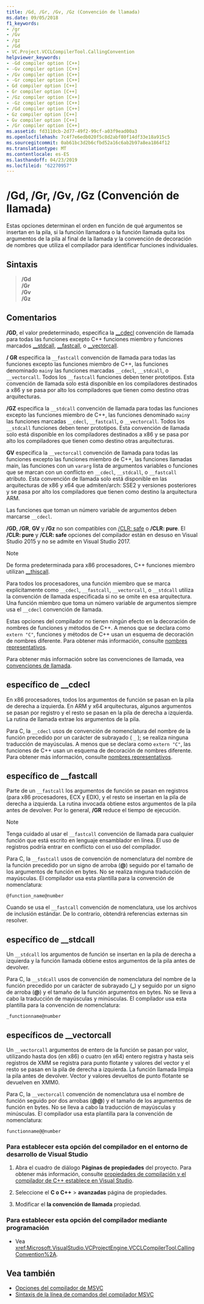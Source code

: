 ```yaml
---
title: /Gd, /Gr, /Gv, /Gz (Convención de llamada)
ms.date: 09/05/2018
f1_keywords:
- /gr
- /Gv
- /gz
- /Gd
- VC.Project.VCCLCompilerTool.CallingConvention
helpviewer_keywords:
- -Gd compiler option [C++]
- -Gv compiler option [C++]
- /Gv compiler option [C++]
- -Gr compiler option [C++]
- Gd compiler option [C++]
- Gr compiler option [C++]
- /Gz compiler option [C++]
- -Gz compiler option [C++]
- /Gd compiler option [C++]
- Gz compiler option [C++]
- Gv compiler option [C++]
- /Gr compiler option [C++]
ms.assetid: fd3110cb-2d77-49f2-99cf-a03f9ead00a3
ms.openlocfilehash: 7c4f7e6edb020f5c8d2abf80f14df33e18a915c5
ms.sourcegitcommit: 0ab61bc3d2b6cfbd52a16c6ab2b97a8ea1864f12
ms.translationtype: MT
ms.contentlocale: es-ES
ms.lasthandoff: 04/23/2019
ms.locfileid: "62270957"
---
```

# <a name="gd-gr-gv-gz-calling-convention"></a>/Gd, /Gr, /Gv, /Gz (Convención de llamada)

Estas opciones determinan el orden en función de qué argumentos se insertan en la pila, si la función llamadora o la función llamada quita los argumentos de la pila al final de la llamada y la convención de decoración de nombres que utiliza el compilador para identificar funciones individuales.

## <a name="syntax"></a>Sintaxis

> **/Gd**<br/>
> **/Gr**<br/>
> **/Gv**<br/>
> **/Gz**<br/>

## <a name="remarks"></a>Comentarios

**/GD**, el valor predeterminado, especifica la [__cdecl](../../cpp/cdecl.md) convención de llamada para todas las funciones excepto C++ funciones miembro y funciones marcados [__stdcall](../../cpp/stdcall.md), [__fastcall](../../cpp/fastcall.md), o [__vectorcall](../../cpp/vectorcall.md).

**/ GR** especifica la `__fastcall` convención de llamada para todas las funciones excepto las funciones miembro de C++, las funciones denominado `main`y las funciones marcadas `__cdecl`, `__stdcall`, o `__vectorcall`. Todos los `__fastcall` funciones deben tener prototipos. Esta convención de llamada solo está disponible en los compiladores destinados a x86 y se pasa por alto los compiladores que tienen como destino otras arquitecturas.

**/GZ** especifica la `__stdcall` convención de llamada para todas las funciones excepto las funciones miembro de C++, las funciones denominado `main`y las funciones marcadas `__cdecl`, `__fastcall`, o `__vectorcall`. Todos los `__stdcall` funciones deben tener prototipos. Esta convención de llamada solo está disponible en los compiladores destinados a x86 y se pasa por alto los compiladores que tienen como destino otras arquitecturas.

**GV** especifica la `__vectorcall` convención de llamada para todas las funciones excepto las funciones miembro de C++, las funciones llamadas main, las funciones con un `vararg` lista de argumentos variables o funciones que se marcan con un conflicto en `__cdecl`, `__stdcall`, o `__fastcall` atributo. Esta convención de llamada solo está disponible en las arquitecturas de x86 y x64 que admiten/arch: SSE2 y versiones posteriores y se pasa por alto los compiladores que tienen como destino la arquitectura ARM.

Las funciones que toman un número variable de argumentos deben marcarse `__cdecl`.

**/GD**, **/GR**, **GV** y **/Gz** no son compatibles con [/CLR: safe](clr-common-language-runtime-compilation.md) o   **/CLR: pure**. El **/CLR: pure** y **/CLR: safe** opciones del compilador están en desuso en Visual Studio 2015 y no se admite en Visual Studio 2017.

> [!NOTE]
> De forma predeterminada para x86 procesadores, C++ funciones miembro utilizan [__thiscall](../../cpp/thiscall.md).

Para todos los procesadores, una función miembro que se marca explícitamente como `__cdecl`, `__fastcall`, `__vectorcall`, o `__stdcall` utiliza la convención de llamada especificada si no se omite en esa arquitectura. Una función miembro que toma un número variable de argumentos siempre usa el `__cdecl` convención de llamada.

Estas opciones del compilador no tienen ningún efecto en la decoración de nombres de funciones y métodos de C++. A menos que se declara como `extern "C"`, funciones y métodos de C++ usan un esquema de decoración de nombres diferente. Para obtener más información, consulte [nombres representativos](decorated-names.md).

Para obtener más información sobre las convenciones de llamada, vea [convenciones de llamada](../../cpp/calling-conventions.md).

## <a name="cdecl-specifics"></a>específico de __cdecl

En x86 procesadores, todos los argumentos de función se pasan en la pila de derecha a izquierda. En ARM y x64 arquitecturas, algunos argumentos se pasan por registro y el resto se pasan en la pila de derecha a izquierda. La rutina de llamada extrae los argumentos de la pila.

Para C, la `__cdecl` usos de convención de nomenclatura del nombre de la función precedido por un carácter de subrayado ( `_` ); se realiza ninguna traducción de mayúsculas. A menos que se declara como `extern "C"`, las funciones de C++ usan un esquema de decoración de nombres diferente. Para obtener más información, consulte [nombres representativos](decorated-names.md).

## <a name="fastcall-specifics"></a>específico de __fastcall

Parte de un `__fastcall` los argumentos de función se pasan en registros (para x86 procesadores, ECX y EDX), y el resto se insertan en la pila de derecha a izquierda. La rutina invocada obtiene estos argumentos de la pila antes de devolver. Por lo general, **/GR** reduce el tiempo de ejecución.

> [!NOTE]
> Tenga cuidado al usar el `__fastcall` convención de llamada para cualquier función que está escrito en lenguaje ensamblador en línea. El uso de registros podría entrar en conflicto con el uso del compilador.

Para C, la `__fastcall` usos de convención de nomenclatura del nombre de la función precedido por un signo de arroba (**\@**) seguido por el tamaño de los argumentos de función en bytes. No se realiza ninguna traducción de mayúsculas. El compilador usa esta plantilla para la convención de nomenclatura:

`@function_name@number`

Cuando se usa el `__fastcall` convención de nomenclatura, use los archivos de inclusión estándar. De lo contrario, obtendrá referencias externas sin resolver.

## <a name="stdcall-specifics"></a>específico de __stdcall

Un `__stdcall` los argumentos de función se insertan en la pila de derecha a izquierda y la función llamada obtiene estos argumentos de la pila antes de devolver.

Para C, la `__stdcall` usos de convención de nomenclatura del nombre de la función precedido por un carácter de subrayado (**\_**) y seguido por un signo de arroba (**\@**) y el tamaño de la función argumentos en bytes. No se lleva a cabo la traducción de mayúsculas y minúsculas. El compilador usa esta plantilla para la convención de nomenclatura:

`_functionname@number`

## <a name="vectorcall-specifics"></a>específicos de __vectorcall

Un `__vectorcall` argumentos de entero de la función se pasan por valor, utilizando hasta dos (en x86) o cuatro (en x64) entero registra y hasta seis registros de XMM se registra para punto flotante y valores del vector y el resto se pasan en la pila de derecha a izquierda. La función llamada limpia la pila antes de devolver. Vector y valores devueltos de punto flotante se devuelven en XMM0.

Para C, la `__vectorcall` convención de nomenclatura usa el nombre de función seguido por dos arrobas (**\@\@**) y el tamaño de los argumentos de función en bytes. No se lleva a cabo la traducción de mayúsculas y minúsculas. El compilador usa esta plantilla para la convención de nomenclatura:

`functionname@@number`

### <a name="to-set-this-compiler-option-in-the-visual-studio-development-environment"></a>Para establecer esta opción del compilador en el entorno de desarrollo de Visual Studio

1. Abra el cuadro de diálogo **Páginas de propiedades** del proyecto. Para obtener más información, consulte [propiedades de compilación y el compilador de C++ establece en Visual Studio](../working-with-project-properties.md).

1. Seleccione el **C o C++** > **avanzadas** página de propiedades.

1. Modificar el **la convención de llamada** propiedad.

### <a name="to-set-this-compiler-option-programmatically"></a>Para establecer esta opción del compilador mediante programación

- Vea <xref:Microsoft.VisualStudio.VCProjectEngine.VCCLCompilerTool.CallingConvention%2A>.

## <a name="see-also"></a>Vea también

- [Opciones del compilador de MSVC](compiler-options.md)
- [Sintaxis de la línea de comandos del compilador MSVC](compiler-command-line-syntax.md)
